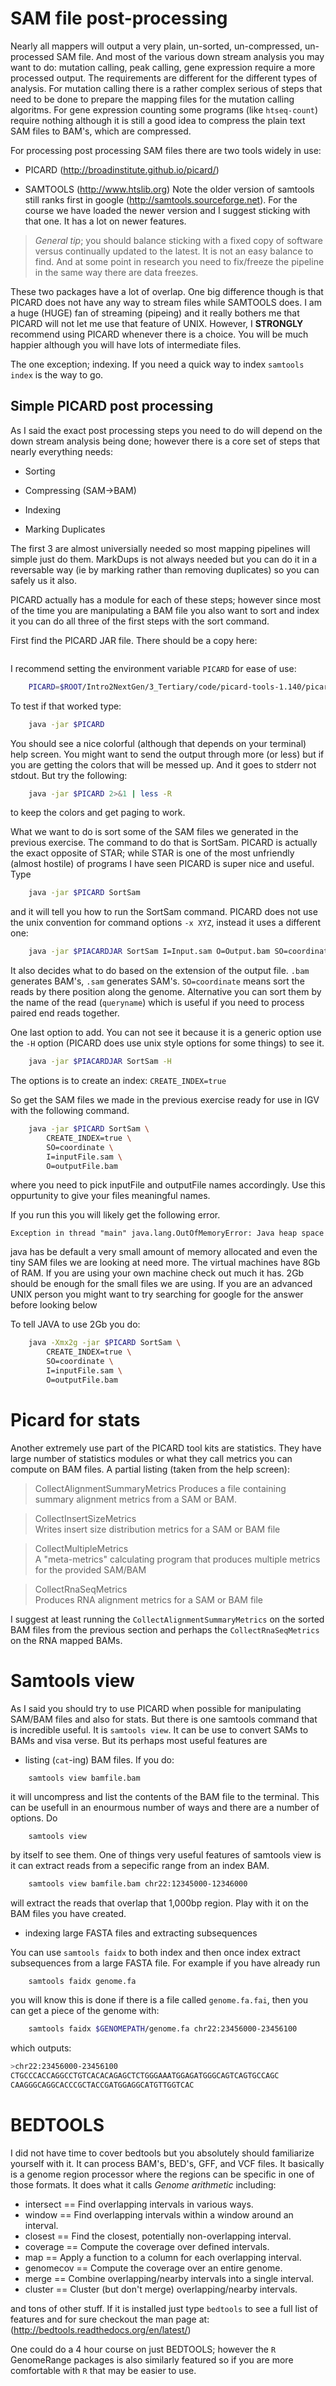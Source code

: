 # SAM file post-processing

Nearly all mappers will output a very plain, un-sorted, un-compressed, un-processed SAM file. And most of the various down stream analysis you may want to do: mutation calling, peak calling, gene expression require a more processed output. The requirements are different for the different types of analysis. For mutation calling there is a rather complex serious of steps that need to be done to prepare the mapping files for the mutation calling algoritms. For gene expression counting some programs (like `htseq-count`) require nothing although it is still a good idea to compress the plain text SAM files to BAM's, which are compressed. 

For processing post processing SAM files there are two tools widely in use:

* PICARD (http://broadinstitute.github.io/picard/)

* SAMTOOLS (http://www.htslib.org)
Note the older version of samtools still ranks first in google (http://samtools.sourceforge.net). For the course we have loaded the newer version and I suggest sticking with that one. It has a lot on newer features. 

> *General tip*; you should balance sticking with a fixed copy of software versus continually updated to the latest. It is not an easy balance to find. And at some point in research you need to fix/freeze the pipeline in the same way there are data freezes. 

These two packages have a lot of overlap. One big difference though is that PICARD does not have any way to stream files while SAMTOOLS does. I am a huge (HUGE) fan of streaming (pipeing) and it really bothers me that PICARD will not let me use that feature of UNIX. However, I **STRONGLY** recommend using PICARD whenever there is a choice. You will be much happier although you will have lots of intermediate files. 

The one exception; indexing. If you need a quick way to index `samtools index` is the way to go. 

## Simple PICARD post processing

As I said the exact post processing steps you need to do will depend on the down stream analysis being done; however there is a core set of steps that nearly everything needs:

* Sorting

* Compressing (SAM->BAM)

* Indexing

* Marking Duplicates

The first 3 are almost universially needed so most mapping pipelines will simple just do them. MarkDups is not always needed but you can do it in a reversable way (ie by marking rather than removing duplicates) so you can safely us it also.

PICARD actually has a module for each of these steps; however since most of the time you are manipulating a BAM file you also want to sort and index it you can do all three of the first steps with the sort command. 

First find the PICARD JAR file. There should be a copy here:
```bash
```

I recommend setting the environment variable `PICARD` for ease of use:
```bash
	PICARD=$ROOT/Intro2NextGen/3_Tertiary/code/picard-tools-1.140/picard.jar
```

To test if that worked type:
```bash
	java -jar $PICARD
```

You should see a nice colorful (although that depends on your terminal) help screen. You might want to send the output through more (or less) but if you are getting the colors that will be messed up. And it goes to stderr not stdout. But try the following:
```bash
	java -jar $PICARD 2>&1 | less -R
```

to keep the colors and get paging to work.

What we want to do is sort some of the SAM files we generated in the previous exercise. The command to do that is SortSam. PICARD is actually the exact opposite of STAR; while STAR is one of the most unfriendly (almost hostile) of programs I have seen PICARD is super nice and useful. Type
```bash
	java -jar $PICARD SortSam
```

and it will tell you how to run the SortSam command. PICARD does not use the unix convention for command options `-x XYZ`, instead it uses a different one:
```bash
	java -jar $PIACARDJAR SortSam I=Input.sam O=Output.bam SO=coordinate
```

It also decides what to do based on the extension of the output file. `.bam` generates BAM's, `.sam` generates SAM's. `SO=coordinate` means sort the reads by there position along the genome. Alternative you can sort them by the name of the read (`queryname`) which is useful if you need to process paired end reads together. 

One last option to add. You can not see it because it is a generic option use the `-H` option (PICARD does use unix style options for some things) to see it. 
```bash
	java -jar $PIACARDJAR SortSam -H
```

The options is to create an index: `CREATE_INDEX=true`

So get the SAM files we made in the previous exercise ready for use in IGV with the following command.
```bash
	java -jar $PICARD SortSam \
		CREATE_INDEX=true \
		SO=coordinate \
		I=inputFile.sam \
		O=outputFile.bam 
```

where you need to pick inputFile and outputFile names accordingly. Use this oppurtunity to give your files meaningful names. 

If you run this you will likely get the following error. 
```
Exception in thread "main" java.lang.OutOfMemoryError: Java heap space
```

java has be default a very small amount of memory allocated and even the tiny SAM files we are looking at need more. The virtual machines have 8Gb of RAM. If you are using your own machine check out much it has. 2Gb should be enough for the small files we are using. If you are an advanced UNIX person you might want to try searching for google for the answer before looking below


To tell JAVA to use 2Gb you do:
```bash
	java -Xmx2g -jar $PICARD SortSam \
		CREATE_INDEX=true \
		SO=coordinate \
		I=inputFile.sam \
		O=outputFile.bam 
```


# Picard for stats

Another extremely use part of the PICARD tool kits are statistics. They have large number of statistics modules or what they call metrics you can compute on BAM files. A partial listing (taken from the help screen):

>	CollectAlignmentSummaryMetrics
>	Produces a file containing summary alignment metrics from a SAM or BAM.
    
>	CollectInsertSizeMetrics                     
>	Writes insert size distribution metrics for a SAM or BAM file
    
>	CollectMultipleMetrics                       
>	A "meta-metrics" calculating program that produces multiple metrics for the provided SAM/BAM
    
>	CollectRnaSeqMetrics                         
>	Produces RNA alignment metrics for a SAM or BAM file    

I suggest at least running the `CollectAlignmentSummaryMetrics` on the sorted BAM files from the previous section and perhaps the `CollectRnaSeqMetrics` on the RNA mapped BAMs.

# Samtools view

As I said you should try to use PICARD when possible for manipulating SAM/BAM files and also for stats. But there is one samtools command that is incredible useful. It is `samtools view`. It can be use to convert SAMs to BAMs and visa verse. But its perhaps most useful features are 

* listing (`cat`-ing) BAM files. If you do:
```
	samtools view bamfile.bam
```

it will uncompress and list the contents of the BAM file to the terminal. This can be usefull in an enourmous number of ways and there are a number of options. Do
```
	samtools view
```

by itself to see them. One of things very useful features of samtools view is it can extract reads from a sepecific range from an index BAM. 
```bash
	samtools view bamfile.bam chr22:12345000-12346000
```

will extract the reads that overlap that 1,000bp region. Play with it on the BAM files you have created. 

* indexing large FASTA files and extracting subsequences

You can use `samtools faidx` to both index and then once index extract subsequences from a large FASTA file. For example if you have already run
```bash
	samtools faidx genome.fa
```

you will know this is done if there is a file called `genome.fa.fai`, then you can get a piece of the genome with:
```bash
	samtools faidx $GENOMEPATH/genome.fa chr22:23456000-23456100
```

which outputs:

```bash
>chr22:23456000-23456100
CTGCCCACCAGGCCTGTCACACAGAGCTCTGGGAAATGGAGATGGGCAGTCAGTGCCAGC
CAAGGGCAGGCACCCGCTACCGATGGAGGCATGTTGGTCAC
```

# BEDTOOLS

I did not have time to cover bedtools but you absolutely should familiarize yourself with it. It can process BAM's, BED's, GFF, and VCF files. It basically is a genome region processor where the regions can be specific in one of those formats. It does what it calls _Genome arithmetic_ including:

* intersect     == Find overlapping intervals in various ways.
* window        == Find overlapping intervals within a window around an interval.
* closest       == Find the closest, potentially non-overlapping interval.
* coverage      == Compute the coverage over defined intervals.
* map           == Apply a function to a column for each overlapping interval.
* genomecov     == Compute the coverage over an entire genome.
* merge         == Combine overlapping/nearby intervals into a single interval.
* cluster       == Cluster (but don't merge) overlapping/nearby intervals.

and tons of other stuff. If it is installed just type `bedtools` to see a full list of features and for sure checkout the man page at: (http://bedtools.readthedocs.org/en/latest/)

One could do a 4 hour course on just BEDTOOLS; however the `R` GenomeRange packages is also similarly featured so if you are more comfortable with `R` that may be easier to use. 






